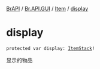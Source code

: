 [BrAPI](../../index.md) / [Br.API.GUI](../index.md) / [Item](index.md) / [display](./display.md)

# display

`protected var display: `[`ItemStack`](https://hub.spigotmc.org/javadocs/spigot/org/bukkit/inventory/ItemStack.html)`!`

显示的物品

